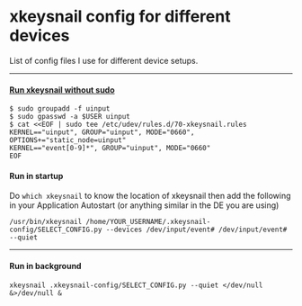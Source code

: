 # xkeysnail config for different devices

List of config files I use for different device setups.

---

#### [Run xkeysnail without sudo](https://github.com/mooz/xkeysnail/issues/64#issuecomment-600380800)

```
$ sudo groupadd -f uinput
$ sudo gpasswd -a $USER uinput
$ cat <<EOF | sudo tee /etc/udev/rules.d/70-xkeysnail.rules
KERNEL=="uinput", GROUP="uinput", MODE="0660", OPTIONS+="static_node=uinput"
KERNEL=="event[0-9]*", GROUP="uinput", MODE="0660"
EOF
```

#### Run in startup

Do `which xkeysnail` to know the location of xkeysnail then add the following in your Application Autostart (or anything similar in the DE you are using)

```
/usr/bin/xkeysnail /home/YOUR_USERNAME/.xkeysnail-config/SELECT_CONFIG.py --devices /dev/input/event# /dev/input/event# --quiet
```

---

#### Run in background

```
xkeysnail .xkeysnail-config/SELECT_CONFIG.py --quiet </dev/null &>/dev/null &
```
